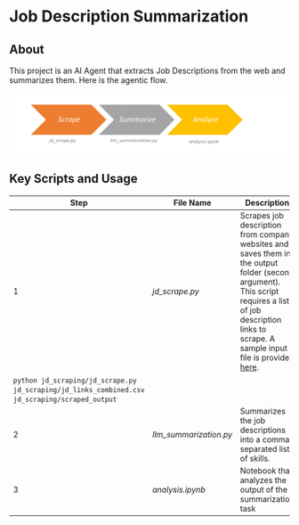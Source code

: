 # Job Description Summarization
## About
This project is an AI Agent that extracts Job Descriptions from the web and summarizes them. Here is the agentic flow.

![Flow](/assets/flow.png)

## Key Scripts and Usage
| Step | File Name  | Description   | Useage |
|------------|------------------------------|------------------|------------------------------------|
|1| *jd_scrape.py* | Scrapes job description from company websites and saves them in the output folder (second argument). This script requires a list of job description links to scrape. A sample input file is provided [here](/jd_scraping/jd_links_combined.csv). |
 ```python jd_scraping/jd_scrape.py jd_scraping/jd_links_combined.csv jd_scraping/scraped_output``` |
|2| *llm_summarization.py* | Summarizes the job descriptions into a comma separated list of skills. | ```python jd_scraping/llm_summarization.py jd_scraping/jd_links_combined.csv jd_scraping/scraped_output``` |
|3| *analysis.ipynb* | Notebook that analyzes the output of the summarization task |